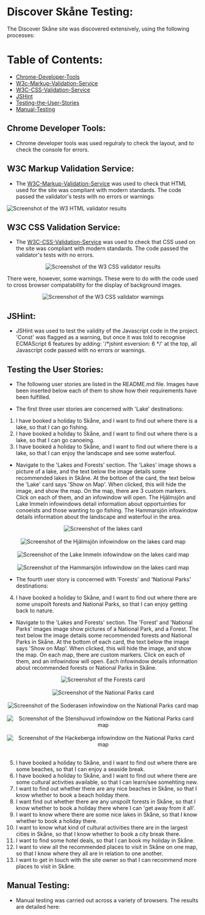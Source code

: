 # Discover Skåne Testing:

The Discover Skåne site was discovered extensively, using the following processes:

# Table of Contents:

- [Chrome-Developer-Tools](#chrome-developer-tools)
- [W3c-Markup-Validation-Service](#W3C-markup-validation-service)
- [W3C-CSS-Validation-Service](#W3C-markup-validation-service)
- [JSHint](#jshint)
- [Testing-the-User-Stories](#testing-the-user-stories)
- [Manual-Testing](#manual-testing)
## Chrome Developer Tools:

- Chrome developer tools was used regulraly to check the layout, and to check the console for errors.

## W3C Markup Validation Service:

- The [W3C-Markup-Validation-Service](https://validator.w3.org/) was used to check that HTML used for the site was compliant with modern standards.
The code passed the validator's tests with no errors or warnings:

<img src="assets/images/readme-images/html-validator-w3c-results.jpg" alt="Screenshot of the W3 HTML validator results">

## W3C CSS Validation Service: 

- The [W3C-CSS-Validation-Service](https://jigsaw.w3.org/) was used to check that CSS used on the site was compliant with modern standards. The code passed the 
validator's tests with no errors. 

<div align="center">
    <img src="assets/images/readme-images/w3c-css-validator.jpg" alt="Screenshot of the W3 CSS validator results">
</div>

There were, however, some warnings. These were to do with the code used to cross browser compatability for the display of background images.

<div align="center">
    <img src="assets/images/readme-images/w3c-css-validator-warnings.jpg" alt="Screenshot of the W3 CSS validator warnings">
</div>

## JSHint:

- JSHint was used to test the validity of the Javascript code in the project. 'Const' was flagged as a warning, but once it was told to
recognise ECMAScript 6 features by adding: '/*jshint esversion: 6 */' at the top, all Javascript code passed with no errors or warnings. 

## Testing the User Stories:

- The following user stories are listed in the README.md file. Images have been inserted below each of them to show how their requirements 
have been fulfilled.

- The first three user stories are concerned with 'Lake' destinations:

1. I have booked a holiday to Skåne, and I want to find out where there is a lake, so that I can go fishing.
2. I have booked a holiday to Skåne, and I want to find out where there is a lake, so that I can go canoeing.
3. I have booked a holiday to Skåne, and I want to find out where there is a lake, so that I can enjoy the landscape and see some waterfoul.

- Navigate to the 'Lakes and Forests' section. The 'Lakes' image shows a picture of a lake, and the text below the image details some recommended lakes in Skåne. 
At the bottom of the card, the text below the 'Lake' card says 'Show on Map'. When clicked, this will hide the image, and show the 
map. On the map, there are 3 custom markers. Click on each of them, and an infowindow will open. The Hjälmsjön and Lake Immeln infowindows detail information about 
opportuinties for conoeists and those wanting to go fishing. The Hammarsjön infowindow details information about the landscape and waterfoul in the area. 

<div align="center">
    <img src="assets/images/readme-images/lakes-card-screenshot.jpg" alt="Screenshot of the lakes card">
</div><br>

<div align="center">
    <img src="assets/images/readme-images/lakes-map-screenshot-infowindow1.jpg" alt="Screenshot of the Hjälmsjön infowindow on the lakes card map">
</div><br>

<div align="center">
    <img src="assets/images/readme-images/lakes-map-screenshot-infowindow2.jpg" alt="Screenshot of the Lake Immeln infowindow on the lakes card map">
</div><br>

<div align="center">
    <img src="assets/images/readme-images/lakes-map-screenshot-infowindow3.jpg" alt="Screenshot of the Hammarsjön infowindow on the lakes card map">
</div>

- The fourth user story is concerned with 'Forests' and 'National Parks' destinations:

4. I have booked a holiday to Skåne, and I want to find out where there are some unspoilt forests and National Parks, so that I can enjoy getting back to nature.

- Navigate to the 'Lakes and Forests' section. The 'Forest' and 'National Parks' images image show pictures of a National Park, and a Forest. The text below the 
image details some recommended forests and National Parks in Skåne. At the bottom of each card, the text below the image says 'Show on Map'. When clicked, this will 
hide the image, and show the map. On each map, there are custom markers. Click on each of them, and an infowindow will open. Each infowindow details information about 
recommended forests or National Parks in Skåne. 

<div align="center">
    <img src="assets/images/readme-images/forests-card-screenshot.jpg" alt="Screenshot of the Forests card">
</div><br>

<div align="center">
    <img src="assets/images/readme-images/national-parks-card-screenshot.jpg" alt="Screenshot of the National Parks card">
</div><br>

<div align="center">
    <img src="assets/images/readme-images/soderasen-infowindow.jpg" alt="Screenshot of the Soderasen infowindow on the National Parks card map">
</div><br>

<div align="center">
    <img src="assets/images/readme-images/stenshuvud-infowindow.jpg" alt="Screenshot of the Stenshuvud infowindow on the National Parks card map">
</div><br>

<div align="center">
    <img src="assets/images/readme-images/hackeberga-infowindow.jpg" alt="Screenshot of the Hackeberga infowindow on the National Parks card map">
</div><br>



5. I have booked a holiday to Skåne, and I want to find out where there are some beaches, so that I can enjoy a seaside break.
6. I have booked a holiday to Skåne, and I want to find out where there are some cultural activities available, so that I can learn/see somehting new.
7. I want to find out whether there are any nice beaches in Skåne, so that I know whether to book a beach holiday there.
8. I want find out whether there are any unspoilt forests in Skåne, so that I know whether to book a holiday there where I can 'get away from it all'. 
9. I want to know where there are some nice lakes in Skåne, so that I know whether to book a holiday there. 
10. I want to know what kind of cultural activities there are in the largest cities in Skåne, so that I know whether to book a city break there.
11. I want to find some hotel deals, so that I can book my holiday in Skåne.
12. I want to view all the recommended places to visit in Skåne on one map, so that I know where they all are in relation to one another.
13. I want to get in touch with the site owner so that I can recommend more places to visit in Skåne.

## Manual Testing:

- Manual testing was carried out across a variety of browsers. The results are detailed here: 